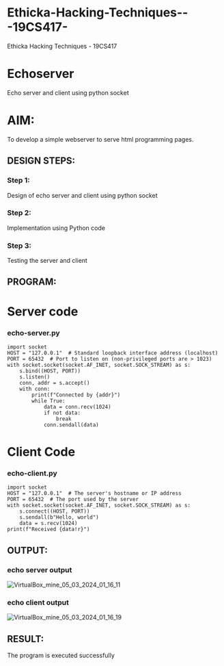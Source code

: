 # Ethicka-Hacking-Techniques---19CS417-
Ethicka Hacking Techniques - 19CS417 

# Echoserver
Echo server and client using python socket

# AIM:

To develop a simple webserver to serve html programming pages.

## DESIGN STEPS:

### Step 1:

Design of echo server and client using python socket

### Step 2:

Implementation using Python code

### Step 3:

Testing the server and client 

## PROGRAM:

# Server code

### echo-server.py
```
import socket
HOST = "127.0.0.1"  # Standard loopback interface address (localhost)
PORT = 65432  # Port to listen on (non-privileged ports are > 1023)
with socket.socket(socket.AF_INET, socket.SOCK_STREAM) as s:
    s.bind((HOST, PORT))
    s.listen()
    conn, addr = s.accept()
    with conn:
        print(f"Connected by {addr}")
        while True:
            data = conn.recv(1024)
            if not data:
                break
            conn.sendall(data)

```

# Client Code

### echo-client.py
```
import socket
HOST = "127.0.0.1"  # The server's hostname or IP address
PORT = 65432  # The port used by the server
with socket.socket(socket.AF_INET, socket.SOCK_STREAM) as s:
    s.connect((HOST, PORT))
    s.sendall(b"Hello, world")
    data = s.recv(1024)
print(f"Received {data!r}")
```



## OUTPUT:
### echo server output
![VirtualBox_mine_05_03_2024_01_16_11](https://github.com/Kaviarasu510/Echoserver/assets/119392695/1177b9da-2699-4945-867a-0dc191c8fac7)


### echo client output
![VirtualBox_mine_05_03_2024_01_16_19](https://github.com/Kaviarasu510/Echoserver/assets/119392695/4d4dff8c-b7b1-4e2e-90d0-d4c1fba4f697)


## RESULT:
The program is executed successfully

